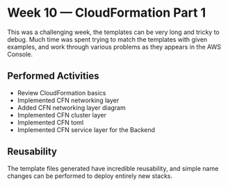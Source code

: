 # Week 10 — CloudFormation Part 1
This was a challenging week, the templates can be very long and tricky to debug. Much time was spent trying to match the templates with given examples, and work through various problems as they appears in the AWS Console.

## Performed Activities
- Review CloudFormation basics
- Implemented CFN networking layer
- Added CFN networking layer diagram
- Implemented CFN cluster layer
- Implemented CFN toml
- Implemented CFN service layer for the Backend

## Reusability
The template files generated have incredible reusability, and simple name changes can be performed to deploy entirely new stacks.

